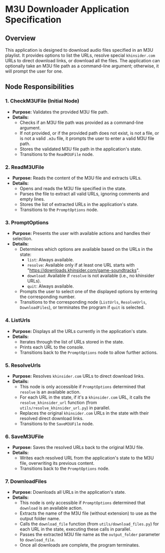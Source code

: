 # M3U Downloader Application Specification

## Overview
This application is designed to download audio files specified in an M3U playlist. It provides options to list the URLs, resolve special `khinsider.com` URLs to direct download links, or download all the files. The application can optionally take an M3U file path as a command-line argument; otherwise, it will prompt the user for one.

## Node Responsibilities

### 1. CheckM3UFile (Initial Node)
-   **Purpose:** Validates the provided M3U file path.
-   **Details:**
    -   Checks if an M3U file path was provided as a command-line argument.
    -   If not provided, or if the provided path does not exist, is not a file, or is not a valid `.m3u` file, it prompts the user to enter a valid M3U file path.
    -   Stores the validated M3U file path in the application's state.
    -   Transitions to the `ReadM3UFile` node.

### 2. ReadM3UFile
-   **Purpose:** Reads the content of the M3U file and extracts URLs.
-   **Details:**
    -   Opens and reads the M3U file specified in the state.
    -   Parses the file to extract all valid URLs, ignoring comments and empty lines.
    -   Stores the list of extracted URLs in the application's state.
    -   Transitions to the `PromptOptions` node.

### 3. PromptOptions
-   **Purpose:** Presents the user with available actions and handles their selection.
-   **Details:**
    -   Determines which options are available based on the URLs in the state:
        -   `list`: Always available.
        -   `resolve`: Available only if at least one URL starts with "https://downloads.khinsider.com/game-soundtracks".
        -   `download`: Available if `resolve` is not available (i.e., no khinsider URLs).
        -   `quit`: Always available.
    -   Prompts the user to select one of the displayed options by entering the corresponding number.
    -   Transitions to the corresponding node (`ListUrls`, `ResolveUrls`, `DownloadFiles`), or terminates the program if `quit` is selected.

### 4. ListUrls
-   **Purpose:** Displays all the URLs currently in the application's state.
-   **Details:**
    -   Iterates through the list of URLs stored in the state.
    -   Prints each URL to the console.
    -   Transitions back to the `PromptOptions` node to allow further actions.

### 5. ResolveUrls
-   **Purpose:** Resolves `khinsider.com` URLs to direct download links.
-   **Details:**
    -   This node is only accessible if `PromptOptions` determined that `resolve` is an available action.
    -   For each URL in the state, if it's a `khinsider.com` URL, it calls the `resolve_khinsider_url` function (from `utils/resolve_khinsider_url.py`) in parallel.
    -   Replaces the original `khinsider.com` URLs in the state with their resolved direct download links.
    -   Transitions to the `SaveM3UFile` node.

### 6. SaveM3UFile
-   **Purpose:** Saves the resolved URLs back to the original M3U file.
-   **Details:**
    -   Writes each resolved URL from the application's state to the M3U file, overwriting its previous content.
    -   Transitions back to the `PromptOptions` node.

### 7. DownloadFiles
-   **Purpose:** Downloads all URLs in the application's state.
-   **Details:**
    -   This node is only accessible if `PromptOptions` determined that `download` is an available action.
    -   Extracts the name of the M3U file (without extension) to use as the output folder name.
    -   Calls the `download_file` function (from `utils/download_files.py`) for each URL in the state, executing these calls in parallel.
    -   Passes the extracted M3U file name as the `output_folder` parameter to `download_file`.
    -   Once all downloads are complete, the program terminates.
